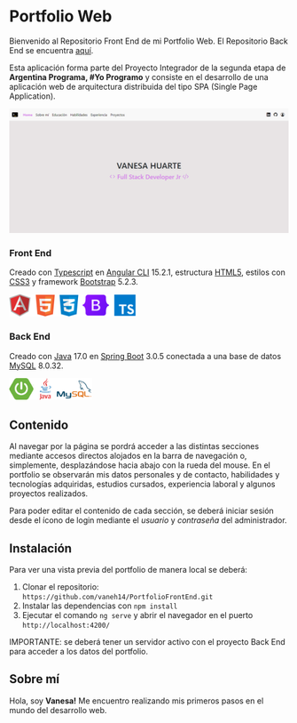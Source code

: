 # Portfolio Web 

Bienvenido al Repositorio Front End de mi Portfolio Web. El Repositorio Back End se encuentra [aquí](https://github.com/vaneh14/PortfolioBackEnd).

Esta aplicación forma parte del Proyecto Integrador de la segunda etapa de **Argentina Programa, #Yo Programo** y consiste en el desarrollo de una aplicación web de arquitectura distribuida del tipo SPA (Single Page Application). 

<p align="center">
   <img width="800" src="./src/assets/img/PortfolioWeb.jpg" alt="Imagen portfolio web">
</p>


### Front End 

Creado con [Typescript](https://www.typescriptlang.org/) en [Angular CLI](https://github.com/angular/angular-cli) 15.2.1, estructura [HTML5](https://lenguajehtml.com/), estilos con [CSS3](https://lenguajecss.com/) y framework [Bootstrap](https://getbootstrap.com/) 5.2.3.

<div>
   <img width="230" src="./src/assets/img/FrontEnd.png" alt="Logos Front End">   
</div>


### Back End

Creado con [Java](https://www.java.com/es/) 17.0 en [Spring Boot](https://spring.io/) 3.0.5 conectada a una base de datos [MySQL](https://www.mysql.com/) 8.0.32.

<div>
   <img width="150" src="./src/assets/img/BackEnd.png" alt="Logos Back End">
</div>


## Contenido 

Al navegar por la página se pordrá acceder a las distintas secciones mediante accesos directos alojados en la barra de navegación o, simplemente, desplazándose hacia abajo con la rueda del mouse. En el portfolio se observarán mis datos personales y de contacto, habilidades y tecnologías adquiridas, estudios cursados, experiencia laboral y algunos proyectos realizados.

Para poder editar el contenido de cada sección, se deberá iniciar sesión desde el ícono de login mediante el _usuario_ y _contraseña_ del administrador.

## Instalación

Para ver una vista previa del portfolio de manera local se deberá:

1. Clonar el repositorio: `https://github.com/vaneh14/PortfolioFrontEnd.git`
2. Instalar las dependencias con `npm install`
3. Ejecutar el comando `ng serve` y abrir el navegador en el puerto `http://localhost:4200/`

IMPORTANTE: se deberá tener un servidor activo con el proyecto Back End para acceder a los datos del portfolio.


## Sobre mí

Hola, soy **Vanesa!** Me encuentro realizando mis primeros pasos en el mundo del desarrollo web. 


